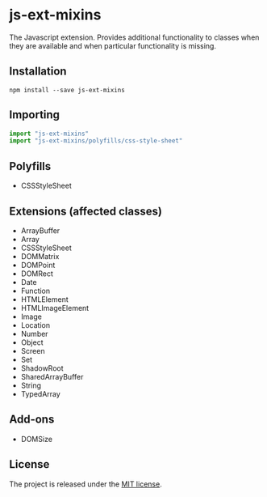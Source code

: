 # js-ext-mixins

The Javascript extension. Provides additional functionality to classes when they are available and when particular functionality is missing.

## Installation

```shell
npm install --save js-ext-mixins
```

## Importing

```js
import "js-ext-mixins"
import "js-ext-mixins/polyfills/css-style-sheet"
```

## Polyfills

 * CSSStyleSheet

## Extensions (affected classes)

 * ArrayBuffer
 * Array
 * CSSStyleSheet
 * DOMMatrix
 * DOMPoint
 * DOMRect
 * Date
 * Function
 * HTMLElement
 * HTMLImageElement
 * Image
 * Location
 * Number
 * Object
 * Screen
 * Set
 * ShadowRoot
 * SharedArrayBuffer
 * String
 * TypedArray

## Add-ons

 * DOMSize

## License

The project is released under the [MIT license](http://www.opensource.org/licenses/MIT).
